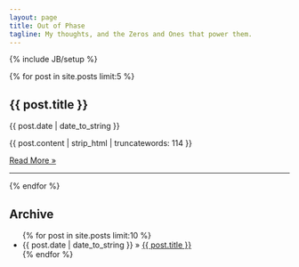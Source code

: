 ```yaml
---
layout: page
title: Out of Phase
tagline: My thoughts, and the Zeros and Ones that power them.
---
```

{% include JB/setup %}

{% for post in site.posts limit:5 %}

## {{ post.title }}
{{ post.date | date_to_string }}

{{ post.content | strip_html | truncatewords: 114 }}

<a class="btn" href="{{ post.url }}">Read More &raquo;</a>

---
{% endfor %}

## Archive

<ul class="posts">
  {% for post in site.posts limit:10 %}
    <li><span>{{ post.date | date_to_string }}</span> &raquo; <a href="{{ BASE_PATH }}{{ post.url }}">{{ post.title }}</a></li>
  {% endfor %}
</ul>

